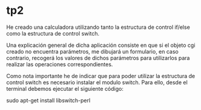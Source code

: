 # tp2
He creado una calculadora utilizando tanto la estructura de control if/else como la estructura de control switch.

Una explicación general de dicha aplicación consiste en que si el objeto cgi creado no encuentra parámetros, me dibujará un formulario, en caso contrario, recogerá los valores de dichos parámetros para utilizarlos para realizar las operaciones correspondientes.

Como nota importante he de indicar que para poder utilizar la estructura de control switch es necesario instalar el modulo switch.
Para ello, desde el terminal debemos ejecutar el siguiente código:

  sudo apt-get install libswitch-perl
  
